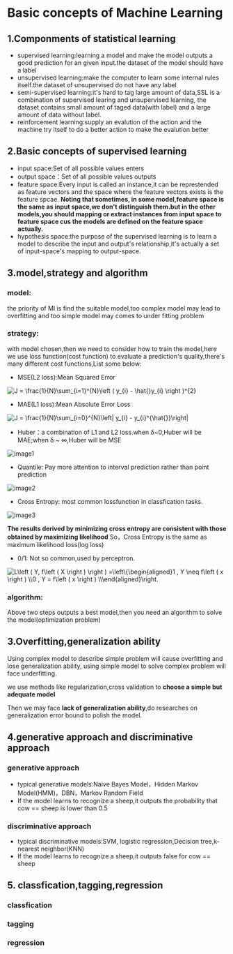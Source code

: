 # Basic concepts of Machine Learning 

## 1.Componments of statistical learning
- supervised learning:learning a model and make the model outputs a good prediction for an given input.the dataset of the model should have a label
- unsupervised learning:make the computer to learn some internal rules itself.the dataset of unsupervised do not have any label
- semi-supervised learning:it's hard to tag large amount of data,SSL is a combination of supervised learing and unsupervised learning,
the dataset contains small amount of taged data(with label) and a large amount of data without label.
- reinforcement learning:supply an evalution of the action and the machine try itself to do a better action to make the evalution better

## 2.Basic concepts of supervised learning
- input space:Set of all possible values enters
- output space：Set of all possible values outputs
- feature space:Every input is called an instance,it can be represtended as feature vectors and the space where the feature vectors exists is the feature spcae.
**Noting that sometimes, in some model,feature space is the same as input space,we don't distinguish them.but in the other models,you should mapping or extract 
instances from input space to feature space cus the models are defined on the feature space actually.**
- hypothesis space:the purpose of the supervised learning is to learn a model to describe the input and output's relationship,it's actually a set of input-space's
mapping to output-space.

## 3.model,strategy and algorithm
### model:
the priority of Ml is find the suitable model,too complex model may lead to overfitting and too simple model may comes to under fitting problem
### strategy:
with model chosen,then we need to consider how to train the model,here we use loss function(cost function) to evaluate a prediction's quality,there's many different cost functions,List some below:
- MSE(L2 loss):Mean Squared Error

<img src="https://latex.codecogs.com/svg.image?J&space;=&space;\frac{1}{N}\sum_{i=1}^{N}\left&space;(&space;y_{i}&space;-&space;\hat{}y_{i}&space;\right&space;)^{2}" title="J = \frac{1}{N}\sum_{i=1}^{N}\left ( y_{i} - \hat{}y_{i} \right )^{2}" />

- MAE(L1 loss):Mean Absolute Error Loss

<img src="https://latex.codecogs.com/svg.image?J&space;=&space;\frac{1}{N}\sum_{i=0}^{N}\left|&space;y_{i}&space;-&space;y_{i}^{\hat{}}\right|" title="J = \frac{1}{N}\sum_{i=0}^{N}\left| y_{i} - y_{i}^{\hat{}}\right|" />

- Huber：a combination of L1 and L2 loss.when δ~0,Huber will be MAE;when δ ~ ∞,Huber will be MSE

![image1](https://s3.bmp.ovh/imgs/2022/02/301bf229574fcd14.png)

- Quantile: Pay more attention to interval prediction rather than point prediction

![image2](https://s3.bmp.ovh/imgs/2022/02/2e4607463f04943b.png)

- Cross Entropy: most common lossfunction in classfication tasks.

![image3](https://s3.bmp.ovh/imgs/2022/02/229925a3fb2f63af.jpg)

**The results derived by minimizing cross entropy are consistent with those obtained by maximizing likelihood** 
So，Cross Entropy is the same as maximum likelihood loss(log loss)

- 0/1: Not so common,used by perceptron.
<img src="https://latex.codecogs.com/svg.image?L\left&space;(&space;Y,&space;f\left&space;(&space;X&space;\right&space;)&space;\right&space;)&space;=\left\{\begin{aligned}1&space;&space;,&space;Y&space;\neq&space;&space;f\left&space;(&space;x&space;\right&space;)&space;\\0&space;&space;,&space;Y&space;=&space;f\left&space;(&space;x&space;\right&space;)&space;\\\end{aligned}\right.&space;" title="L\left ( Y, f\left ( X \right ) \right ) =\left\{\begin{aligned}1 , Y \neq f\left ( x \right ) \\0 , Y = f\left ( x \right ) \\\end{aligned}\right. " />

### algorithm:
Above two steps outputs a best model,then you need an algorithm to solve the model(optimization problem) 


## 3.Overfitting,generalization ability
Using complex model to describe simple problem will cause overfitting and lose generalization ability,
using simple model to solve complex problem will face underfitting. 

we use methods like regularization,cross validation to **choose a simple but adequate model**

Then we may face **lack of generalization ability**,do researches on generalization error bound to polish the model.

## 4.generative approach and discriminative approach

### generative approach
- typical generative models:Naive Bayes Model，Hidden Markov Model(HMM)，DBN，Markov Random Field
- If the model learns to recognize a sheep,it outputs the probability that cow == sheep is lower than 0.5

### discriminative approach
- typical discriminative models:SVM, logistic regression,Decision tree,k-nearest neighbor(KNN)
- If the model learns to recognize a sheep,it outputs false for cow == sheep 


## 5. classfication,tagging,regression

### classfication

### tagging

### regression
